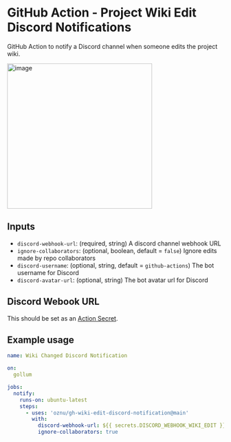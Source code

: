# GitHub Action - Project Wiki Edit Discord Notifications

GitHub Action to notify a Discord channel when someone edits the project wiki.

<img width="337" alt="image" src="https://user-images.githubusercontent.com/3979615/179344368-c69554a6-57e9-46d2-a15d-d35af0e41310.png">

## Inputs

* `discord-webhook-url`: (required, string) A discord channel webhook URL 
* `ignore-collaborators`: (optional, boolean, default = `false`) Ignore edits made by repo collaborators
* `discord-username`: (optional, string, default = `github-actions`) The bot username for Discord
* `discord-avatar-url`: (optional, string) The bot avatar url for Discord

## Discord Webook URL

This should be set as an [Action Secret](https://docs.github.com/en/rest/actions/secrets).

## Example usage

```yml
name: Wiki Changed Discord Notification

on:
  gollum

jobs:
  notify:
    runs-on: ubuntu-latest
    steps:
      - uses: 'oznu/gh-wiki-edit-discord-notification@main'
        with:
          discord-webhook-url: ${{ secrets.DISCORD_WEBHOOK_WIKI_EDIT }}
          ignore-collaborators: true
```
